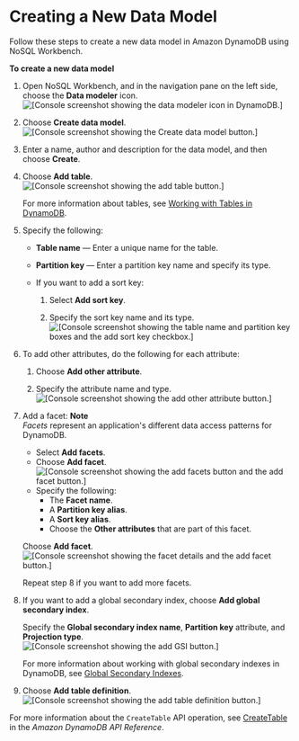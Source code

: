 # Creating a New Data Model<a name="workbench.Modeler.CreateNew"></a>

Follow these steps to create a new data model in Amazon DynamoDB using NoSQL Workbench\.

**To create a new data model**

1. Open NoSQL Workbench, and in the navigation pane on the left side, choose the **Data modeler** icon\.  
![\[Console screenshot showing the data modeler icon in DynamoDB.\]](http://docs.aws.amazon.com/amazondynamodb/latest/developerguide/images/workbench/DesignerChoose.png)

1. Choose **Create data model**\.  
![\[Console screenshot showing the Create data model button.\]](http://docs.aws.amazon.com/amazondynamodb/latest/developerguide/images/workbench/DesignerCreateModel.png)

1. Enter a name, author and description for the data model, and then choose **Create**\.

1. Choose **Add table**\.  
![\[Console screenshot showing the add table button.\]](http://docs.aws.amazon.com/amazondynamodb/latest/developerguide/images/workbench/DesignerAddTableButton.png)

   For more information about tables, see [Working with Tables in DynamoDB](https://docs.aws.amazon.com/amazondynamodb/latest/developerguide/WorkingWithTables.html)\.

1. Specify the following:
   + **Table name** — Enter a unique name for the table\.
   + **Partition key** — Enter a partition key name and specify its type\.
   + If you want to add a sort key:

     1. Select **Add sort key**\.

     1. Specify the sort key name and its type\.  
![\[Console screenshot showing the table name and partition key boxes and the add sort key checkbox.\]](http://docs.aws.amazon.com/amazondynamodb/latest/developerguide/images/workbench/DesignerCreateTable.png)

1. To add other attributes, do the following for each attribute:

   1. Choose **Add other attribute**\.

   1. Specify the attribute name and type\.   
![\[Console screenshot showing the add other attribute button.\]](http://docs.aws.amazon.com/amazondynamodb/latest/developerguide/images/workbench/DesignerAddAttribute.png)

1. Add a facet:
**Note**  
*Facets* represent an application's different data access patterns for DynamoDB\.
   + Select **Add facets**\.
   + Choose **Add facet**\.  
![\[Console screenshot showing the add facets button and the add facet button.\]](http://docs.aws.amazon.com/amazondynamodb/latest/developerguide/images/workbench/DesignerAddFacet.png)
   + Specify the following:
     + The **Facet name**\.
     + A **Partition key alias**\.
     + A **Sort key alias**\.
     + Choose the **Other attributes** that are part of this facet\.

   Choose **Add facet**\.  
![\[Console screenshot showing the facet details and the add facet button.\]](http://docs.aws.amazon.com/amazondynamodb/latest/developerguide/images/workbench/DesignerAddFacetDetails.png)

   Repeat step 8 if you want to add more facets\.

1. If you want to add a global secondary index, choose **Add global secondary index**\.

   Specify the **Global secondary index name**, **Partition key** attribute, and **Projection type**\.  
![\[Console screenshot showing the add GSI button.\]](http://docs.aws.amazon.com/amazondynamodb/latest/developerguide/images/workbench/DesignerAddIndexes.png)

   For more information about working with global secondary indexes in DynamoDB, see [Global Secondary Indexes](https://docs.aws.amazon.com/amazondynamodb/latest/developerguide/GSI.html)\.

1.  Choose **Add table definition**\.  
![\[Console screenshot showing the add table definition button.\]](http://docs.aws.amazon.com/amazondynamodb/latest/developerguide/images/workbench/designerAddTabledefinitionbutton.png)

For more information about the `CreateTable` API operation, see [CreateTable](https://docs.aws.amazon.com/amazondynamodb/latest/APIReference/API_CreateTable.html) in the *Amazon DynamoDB API Reference*\.